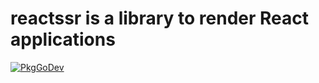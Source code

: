 # reactssr is a library to render React applications

[![PkgGoDev](https://pkg.go.dev/badge/github.com/tmc/reactssr)](https://pkg.go.dev/github.com/tmc/reactssr)


